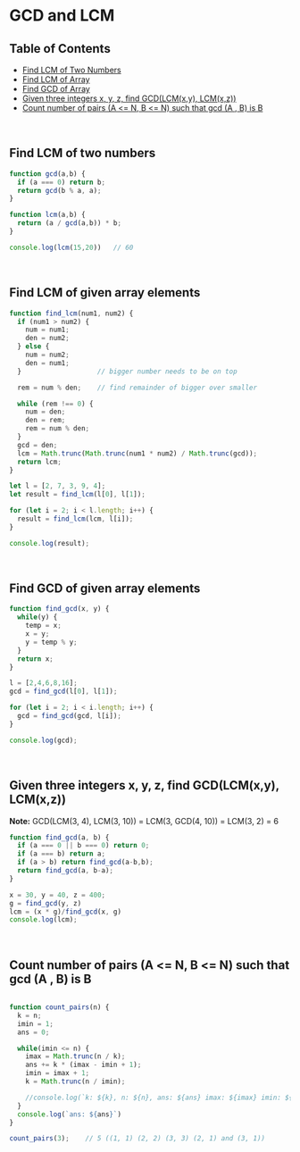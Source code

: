 # GCD and LCM

## Table of Contents

- [Find LCM of Two Numbers](#find-lcm-of-two-numbers)
- [Find LCM of Array](#find-lcm-of-given-array-elements)
- [Find GCD of Array](#find-gcd-of-given-array-elements)
- [Given three integers x, y, z, find GCD(LCM(x,y), LCM(x,z))](#find-gcd-of-lcm)
- [Count number of pairs (A <= N, B <= N) such that gcd (A , B) is B](#count-pairs-gcd-a-b)

<br/>

## <a name="find-lcm-of-two-numbers"></a>Find LCM of two numbers

```javascript
function gcd(a,b) {
  if (a === 0) return b;
  return gcd(b % a, a);
}

function lcm(a,b) {
  return (a / gcd(a,b)) * b;
}

console.log(lcm(15,20))   // 60
```
<br/>

## <a name="find-lcm-of-given-array-elements"></a>Find LCM of given array elements

```javascript
function find_lcm(num1, num2) {
  if (num1 > num2) {
    num = num1;
    den = num2;
  } else {
    num = num2;
    den = num1;
  }                   // bigger number needs to be on top

  rem = num % den;    // find remainder of bigger over smaller

  while (rem !== 0) {
    num = den;
    den = rem;
    rem = num % den;
  }
  gcd = den;
  lcm = Math.trunc(Math.trunc(num1 * num2) / Math.trunc(gcd));
  return lcm;
}

let l = [2, 7, 3, 9, 4];
let result = find_lcm(l[0], l[1]);

for (let i = 2; i < l.length; i++) {
  result = find_lcm(lcm, l[i]);
}

console.log(result);
```

<br/>

## <a name="find-gcd-of-given-array-elements"></a>Find GCD of given array elements

```javascript
function find_gcd(x, y) {
  while(y) {
    temp = x;
    x = y;
    y = temp % y;
  }
  return x;
}

l = [2,4,6,8,16];
gcd = find_gcd(l[0], l[1]);

for (let i = 2; i < i.length; i++) {
  gcd = find_gcd(gcd, l[i]);
}

console.log(gcd);
```

<br/>

## <a name="find-gcd-of-lcm"></a>Given three integers x, y, z, find GCD(LCM(x,y), LCM(x,z))

**Note:** GCD(LCM(3, 4), LCM(3, 10)) = LCM(3, GCD(4, 10)) = LCM(3, 2) = 6

```Javascript
function find_gcd(a, b) {
  if (a === 0 || b === 0) return 0;
  if (a === b) return a;
  if (a > b) return find_gcd(a-b,b);
  return find_gcd(a, b-a);
}

x = 30, y = 40, z = 400;
g = find_gcd(y, z)
lcm = (x * g)/find_gcd(x, g)
console.log(lcm);
```

<br/>

## <a name="count-pairs-gcd-a-b"></a>Count number of pairs (A <= N, B <= N) such that gcd (A , B) is B

```Javascript

function count_pairs(n) {
  k = n;
  imin = 1;
  ans = 0;

  while(imin <= n) {
    imax = Math.trunc(n / k);
    ans += k * (imax - imin + 1);
    imin = imax + 1;
    k = Math.trunc(n / imin);

    //console.log(`k: ${k}, n: ${n}, ans: ${ans} imax: ${imax} imin: ${imin}`);
  }
  console.log(`ans: ${ans}`)
}

count_pairs(3);    // 5 ((1, 1) (2, 2) (3, 3) (2, 1) and (3, 1))

```
